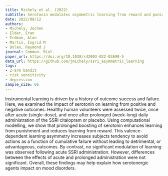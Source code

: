 ```yaml
---
title: Michely et al. (2022)
subtitle: Serotonin modulates asymmetric learning from reward and punishment in healthy human volunteers
date: 2022/08/12
authors:
- Michely, Jochen
- Eldar, Eran
- Erdman, Alon
- Martin, Ingrid M
- Dolan, Raymond J
journal: Commun. Biol.
paper_url: https://doi.org/10.1038/s42003-022-03690-5
data_url: https://github.com/jmichely/ssri_asymmetric_learning
tags:
- 2-arm bandit
- risk sensitivity
- depression
sample_size: 66
---
```


Instrumental learning is driven by a history of outcome success and failure. Here, we examined the impact of serotonin on learning from positive and negative outcomes. Healthy human volunteers were assessed twice, once after acute (single-dose), and once after prolonged (week-long) daily administration of the SSRI citalopram or placebo. Using computational modelling, we show that prolonged boosting of serotonin enhances learning from punishment and reduces learning from reward. This valence-dependent learning asymmetry increases subjects tendency to avoid actions as a function of cumulative failure without leading to detrimental, or advantageous, outcomes. By contrast, no significant modulation of learning was observed following acute SSRI administration. However, differences between the effects of acute and prolonged administration were not significant. Overall, these findings may help explain how serotonergic agents impact on mood disorders.
